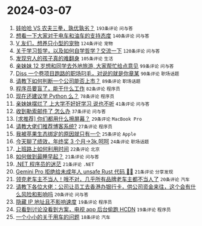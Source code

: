 # 2024-03-07

1. [娃哈哈 VS 农夫三拳，孰优孰劣？](https://www.v2ex.com/t/1021435) `193条评论` `问与答`
1. [想看一下大家对于电车和油车的支持态度](https://www.v2ex.com/t/1021296) `140条评论` `问与答`
1. [V 友们，想养只小型的宠物](https://www.v2ex.com/t/1021336) `124条评论` `宠物`
1. [关于学习哲学，以及如何自学哲学？交流一下](https://www.v2ex.com/t/1021321) `120条评论` `问与答`
1. [发现穷人的孩子真的难翻身](https://www.v2ex.com/t/1021542) `105条评论` `生活`
1. [亲妹妹 12 岁想和同学去外地旅游, 大家帮忙给点意见](https://www.v2ex.com/t/1021473) `99条评论` `问与答`
1. [Diss 一个卷项目跑路的职场叼毛，对说的就是你章某](https://www.v2ex.com/t/1021362) `90条评论` `职场话题`
1. [请教下如何判断一个公司能否上市？](https://www.v2ex.com/t/1021295) `89条评论` `职场话题`
1. [程序员要盲了，能干什么工作](https://www.v2ex.com/t/1021352) `82条评论` `程序员`
1. [现在还建议学 Python 么？](https://www.v2ex.com/t/1021307) `78条评论` `程序员`
1. [亲妹妹摆烂了 上大学不好好学习 说也不听](https://www.v2ex.com/t/1021477) `41条评论` `问与答`
1. [收到勒索邮件了 怎么办](https://www.v2ex.com/t/1021340) `37条评论` `问与答`
1. [[求推荐] 你们都用什么擦屏幕？](https://www.v2ex.com/t/1021409) `29条评论` `MacBook Pro`
1. [请教大佬们推荐博客系统?](https://www.v2ex.com/t/1021421) `27条评论` `程序员`
1. [我被苹果生态绑定的原因就只有一个](https://www.v2ex.com/t/1021420) `25条评论` `Apple`
1. [今天聊了绩效，年终奖 3 个月->3k,呵呵](https://www.v2ex.com/t/1021539) `24条评论` `职场话题`
1. [上班路上如何利用时间](https://www.v2ex.com/t/1021405) `22条评论` `北京`
1. [如何做到最睡早起？](https://www.v2ex.com/t/1021540) `21条评论` `问与答`
1. [.NET 程序员的迷茫](https://www.v2ex.com/t/1021513) `21条评论` `.NET`
1. [Gemini Pro 拒绝给未成年人 unsafe Rust 代码 🫠😂](https://www.v2ex.com/t/1021315) `21条评论` `分享发现`
1. [领克老车主不当人！哦不对，几乎所有品牌老车主都不当人了](https://www.v2ex.com/t/1021557) `20条评论` `汽车`
1. [请教下各位大佬：公司让员工去香港办银行卡，供公司资金来往，这个会有什么风险和影响吗](https://www.v2ex.com/t/1021443) `20条评论` `问与答`
1. [隐藏 IP 地址且不影响速度](https://www.v2ex.com/t/1021408) `19条评论` `程序员`
1. [只看到讨论没看到方案，电视 app 后台偷跑 HCDN](https://www.v2ex.com/t/1021377) `19条评论` `程序员`
1. [一个小小的关于用车的问题](https://www.v2ex.com/t/1021287) `18条评论` `汽车`
